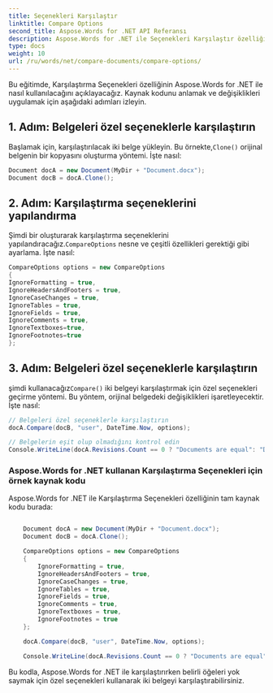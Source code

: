 ```yaml
---
title: Seçenekleri Karşılaştır
linktitle: Compare Options
second_title: Aspose.Words for .NET API Referansı
description: Aspose.Words for .NET ile Seçenekleri Karşılaştır özelliğinin C# kaynak kodunu açıklayan adım adım kılavuz.
type: docs
weight: 10
url: /ru/words/net/compare-documents/compare-options/
---
```


Bu eğitimde, Karşılaştırma Seçenekleri özelliğinin Aspose.Words for .NET ile nasıl kullanılacağını açıklayacağız. Kaynak kodunu anlamak ve değişiklikleri uygulamak için aşağıdaki adımları izleyin.

## 1. Adım: Belgeleri özel seçeneklerle karşılaştırın

 Başlamak için, karşılaştırılacak iki belge yükleyin. Bu örnekte,`Clone()` orijinal belgenin bir kopyasını oluşturma yöntemi. İşte nasıl:

```csharp
Document docA = new Document(MyDir + "Document.docx");
Document docB = docA.Clone();
```

## 2. Adım: Karşılaştırma seçeneklerini yapılandırma

Şimdi bir oluşturarak karşılaştırma seçeneklerini yapılandıracağız.`CompareOptions` nesne ve çeşitli özellikleri gerektiği gibi ayarlama. İşte nasıl:

```csharp
CompareOptions options = new CompareOptions
{
IgnoreFormatting = true,
IgnoreHeadersAndFooters = true,
IgnoreCaseChanges = true,
IgnoreTables = true,
IgnoreFields = true,
IgnoreComments = true,
IgnoreTextboxes=true,
IgnoreFootnotes=true
};
```

## 3. Adım: Belgeleri özel seçeneklerle karşılaştırın

 şimdi kullanacağız`Compare()` iki belgeyi karşılaştırmak için özel seçenekleri geçirme yöntemi. Bu yöntem, orijinal belgedeki değişiklikleri işaretleyecektir. İşte nasıl:

```csharp
// Belgeleri özel seçeneklerle karşılaştırın
docA.Compare(docB, "user", DateTime.Now, options);

// Belgelerin eşit olup olmadığını kontrol edin
Console.WriteLine(docA.Revisions.Count == 0 ? "Documents are equal": "Documents are not equal");
```

### Aspose.Words for .NET kullanan Karşılaştırma Seçenekleri için örnek kaynak kodu

Aspose.Words for .NET ile Karşılaştırma Seçenekleri özelliğinin tam kaynak kodu burada:

```csharp

	Document docA = new Document(MyDir + "Document.docx");
	Document docB = docA.Clone();

	CompareOptions options = new CompareOptions
	{
		IgnoreFormatting = true,
		IgnoreHeadersAndFooters = true,
		IgnoreCaseChanges = true,
		IgnoreTables = true,
		IgnoreFields = true,
		IgnoreComments = true,
		IgnoreTextboxes = true,
		IgnoreFootnotes = true
	};

	docA.Compare(docB, "user", DateTime.Now, options);

	Console.WriteLine(docA.Revisions.Count == 0 ? "Documents are equal" : "Documents are not equal");

```

Bu kodla, Aspose.Words for .NET ile karşılaştırırken belirli öğeleri yok saymak için özel seçenekleri kullanarak iki belgeyi karşılaştırabilirsiniz.


